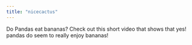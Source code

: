 ```yaml
---
title: "nicecactus"
---
```

Do Pandas eat bananas? Check out this short video that shows that yes! pandas do seem to really enjoy bananas!